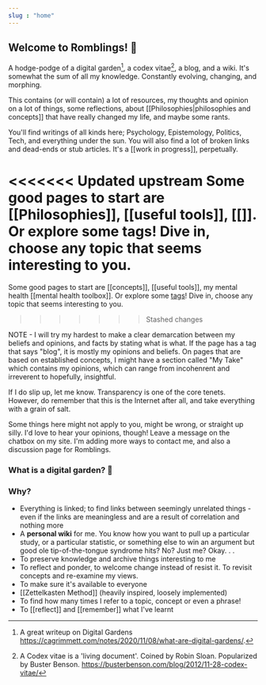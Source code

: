```yaml
---
slug : "home"
---
```


## Welcome to Romblings! 🌱

A hodge-podge of a digital garden[^digitalgarden], a codex vitae[^codex], a blog, and a wiki.  It's 
somewhat the sum of all my knowledge. Constantly evolving, changing, and morphing. 

This contains (or will contain) a lot of resources, my thoughts and opinion on a lot of things, some reflections, about [[Philosophies|philosophies and concepts]] that have really changed my life, and maybe some rants. 

You'll find writings of all kinds here; Psychology, Epistemology, Politics, Tech, and everything under the sun.  You will also find a lot of broken links and dead-ends or stub articles. It's a [[work in progress]], perpetually. 

<<<<<<< Updated upstream
Some good pages to start are [[Philosophies]], [[useful tools]], [[]]. Or explore some tags! Dive in, choose any topic that seems interesting to you. 
=======
Some good pages to start are [[concepts]], [[useful tools]], my mental health [[mental health toolbox]]. Or explore some [tags](/tags)! Dive in, choose any topic that seems interesting to you. 
>>>>>>> Stashed changes

NOTE - I will try my hardest to make a clear demarcation between my beliefs and opinions, and facts by stating what is what. If the page has a tag that says "blog", it is mostly my opinions and beliefs. On pages that are based on established concepts, I might have a section called "My Take" which contains my opinions, which can range from incohenrent and irreverent to hopefully, insightful.  

 If I do slip up, let me know. Transparency is one of the core tenets. However, do remember that this is the Internet after all, and take everything with a grain of salt. 
 
 Some things here might not apply to you, might be wrong, or straight up silly. I'd love to hear your opinions, though! Leave a message on the chatbox on my site. I'm adding more ways to contact me, and also a discussion page for Romblings. 


### What is a digital garden? 🌸



### Why?
- Everything is linked; to find links between seemingly unrelated things - even if the links are meaningless and are a result of correlation and nothing more
- A **personal wiki** for me. You know how you want to pull up a particular study, or a particular statistic, or something else to win an argument but good ole tip-of-the-tongue syndrome hits? No? Just me? Okay. . . 
- To preserve knowledge and archive things interesting to me
- To reflect and ponder, to welcome change instead of resist it. To revisit concepts and re-examine my views. 
- To make sure it's available to everyone 
- [[Zettelkasten Method]] (heavily inspired, loosely implemented)
- To find how many times I refer to a topic, concept or even a phrase! 
- To [[reflect]] and [[remember]] what I've learnt 



[^codex]: A Codex vitae is a 'living document'. Coined by Robin Sloan. Popularized by Buster Benson. https://busterbenson.com/blog/2012/11-28-codex-vitae/ 
[^digitalgarden]: A great writeup on Digital Gardens https://cagrimmett.com/notes/2020/11/08/what-are-digital-gardens/. 









